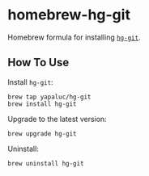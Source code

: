 # homebrew-hg-git

Homebrew formula for installing [`hg-git`](https://github.com/yapaluc/hg-git).

## How To Use

Install `hg-git`:

```
brew tap yapaluc/hg-git
brew install hg-git
```

Upgrade to the latest version:

```
brew upgrade hg-git
```

Uninstall:

```
brew uninstall hg-git
```
